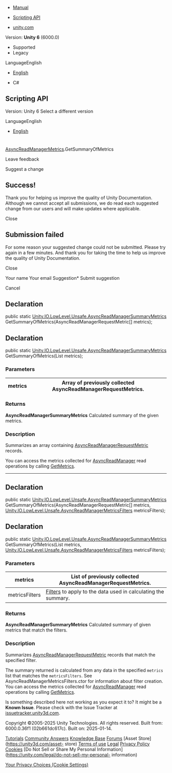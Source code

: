 [ ]()

  * [Manual](../Manual/index.html)
  * [Scripting API](../ScriptReference/index.html)

  * [unity.com](https://unity.com/)

Version: **Unity 6** (6000.0)

  * Supported
  * Legacy

LanguageEnglish

  * [English]()

  * C#

[ ](https://docs.unity3d.com)

## Scripting API

Version: Unity 6 Select a different version

LanguageEnglish

  * [English]()

#
[AsyncReadManagerMetrics](Unity.IO.LowLevel.Unsafe.AsyncReadManagerMetrics.html).GetSummaryOfMetrics

Leave feedback

Suggest a change

## Success!

Thank you for helping us improve the quality of Unity Documentation. Although
we cannot accept all submissions, we do read each suggested change from our
users and will make updates where applicable.

Close

## Submission failed

For some reason your suggested change could not be submitted. Please <a>try
again</a> in a few minutes. And thank you for taking the time to help us
improve the quality of Unity Documentation.

Close

Your name Your email Suggestion* Submit suggestion

Cancel

[ ]()

## Declaration

public static
[Unity.IO.LowLevel.Unsafe.AsyncReadManagerSummaryMetrics](Unity.IO.LowLevel.Unsafe.AsyncReadManagerSummaryMetrics.html)
GetSummaryOfMetrics(AsyncReadManagerRequestMetric[] metrics);

## Declaration

public static
[Unity.IO.LowLevel.Unsafe.AsyncReadManagerSummaryMetrics](Unity.IO.LowLevel.Unsafe.AsyncReadManagerSummaryMetrics.html)
GetSummaryOfMetrics(List<AsyncReadManagerRequestMetric> metrics);

### Parameters

metrics | Array of previously collected AsyncReadManagerRequestMetrics.  
---|---  
  
### Returns

**AsyncReadManagerSummaryMetrics** Calculated summary of the given metrics.

### Description

Summarizes an array containing
[AsyncReadManagerRequestMetric](Unity.IO.LowLevel.Unsafe.AsyncReadManagerRequestMetric.html)
records.

You can access the metrics collected for
[AsyncReadManager](Unity.IO.LowLevel.Unsafe.AsyncReadManager.html) read
operations by calling
[GetMetrics](Unity.IO.LowLevel.Unsafe.AsyncReadManagerMetrics.GetMetrics.html).

* * *

## Declaration

public static
[Unity.IO.LowLevel.Unsafe.AsyncReadManagerSummaryMetrics](Unity.IO.LowLevel.Unsafe.AsyncReadManagerSummaryMetrics.html)
GetSummaryOfMetrics(AsyncReadManagerRequestMetric[] metrics,
[Unity.IO.LowLevel.Unsafe.AsyncReadManagerMetricsFilters](Unity.IO.LowLevel.Unsafe.AsyncReadManagerMetricsFilters.html)
metricsFilters);

## Declaration

public static
[Unity.IO.LowLevel.Unsafe.AsyncReadManagerSummaryMetrics](Unity.IO.LowLevel.Unsafe.AsyncReadManagerSummaryMetrics.html)
GetSummaryOfMetrics(List<AsyncReadManagerRequestMetric> metrics,
[Unity.IO.LowLevel.Unsafe.AsyncReadManagerMetricsFilters](Unity.IO.LowLevel.Unsafe.AsyncReadManagerMetricsFilters.html)
metricsFilters);

### Parameters

metrics | List of previously collected AsyncReadManagerRequestMetrics.  
---|---  
metricsFilters |  [Filters](Unity.IO.LowLevel.Unsafe.AsyncReadManagerMetricsFilters.html) to apply to the data used in calculating the summary.  
  
### Returns

**AsyncReadManagerSummaryMetrics** Calculated summary of given metrics that
match the filters.

### Description

Summarizes
[AsyncReadManagerRequestMetric](Unity.IO.LowLevel.Unsafe.AsyncReadManagerRequestMetric.html)
records that match the specified filter.

The summary returned is calculated from any data in the specified `metrics`
list that matches the `metricsFilters`. See
AsyncReadManagerMetricsFilters.ctor for information about filter creation. You
can access the metrics collected for
[AsyncReadManager](Unity.IO.LowLevel.Unsafe.AsyncReadManager.html) read
operations by calling
[GetMetrics](Unity.IO.LowLevel.Unsafe.AsyncReadManagerMetrics.GetMetrics.html).

Is something described here not working as you expect it to? It might be a
**Known Issue**. Please check with the Issue Tracker at
[issuetracker.unity3d.com](https://issuetracker.unity3d.com).

Copyright ©2005-2025 Unity Technologies. All rights reserved. Built from:
6000.0.36f1 (02b661dc617c). Built on: 2025-01-14.

[Tutorials](https://unity3d.com/learn) [Community
Answers](https://answers.unity3d.com) [Knowledge
Base](https://support.unity3d.com/hc/en-us)
[Forums](https://forum.unity3d.com) [Asset Store](https://unity3d.com/asset-
store) [Terms of use](https://docs.unity3d.com/Manual/TermsOfUse.html)
[Legal](https://unity.com/legal) [Privacy
Policy](https://unity.com/legal/privacy-policy)
[Cookies](https://unity.com/legal/cookie-policy) [Do Not Sell or Share My
Personal Information](https://unity.com/legal/do-not-sell-my-personal-
information)

[Your Privacy Choices (Cookie Settings)](javascript:void\(0\);)

